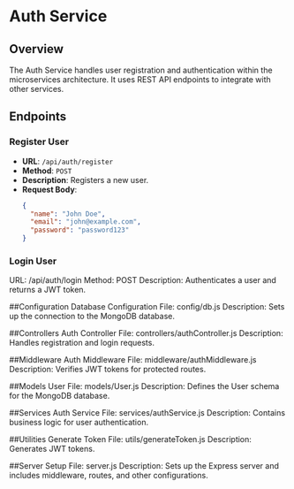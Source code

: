 # Auth Service

## Overview
The Auth Service handles user registration and authentication within the microservices architecture. It uses REST API endpoints to integrate with other services.

## Endpoints

### Register User
- **URL**: `/api/auth/register`
- **Method**: `POST`
- **Description**: Registers a new user.
- **Request Body**:
  ```json
  {
    "name": "John Doe",
    "email": "john@example.com",
    "password": "password123"
  }

### Login User
URL: /api/auth/login
Method: POST
Description: Authenticates a user and returns a JWT token.


##Configuration
Database Configuration
File: config/db.js
Description: Sets up the connection to the MongoDB database.

##Controllers
Auth Controller
File: controllers/authController.js
Description: Handles registration and login requests.

##Middleware
Auth Middleware
File: middleware/authMiddleware.js
Description: Verifies JWT tokens for protected routes.

##Models
User
File: models/User.js
Description: Defines the User schema for the MongoDB database.

##Services
Auth Service
File: services/authService.js
Description: Contains business logic for user authentication.

##Utilities
Generate Token
File: utils/generateToken.js
Description: Generates JWT tokens.

##Server Setup
File: server.js
Description: Sets up the Express server and includes middleware, routes, and other configurations.
